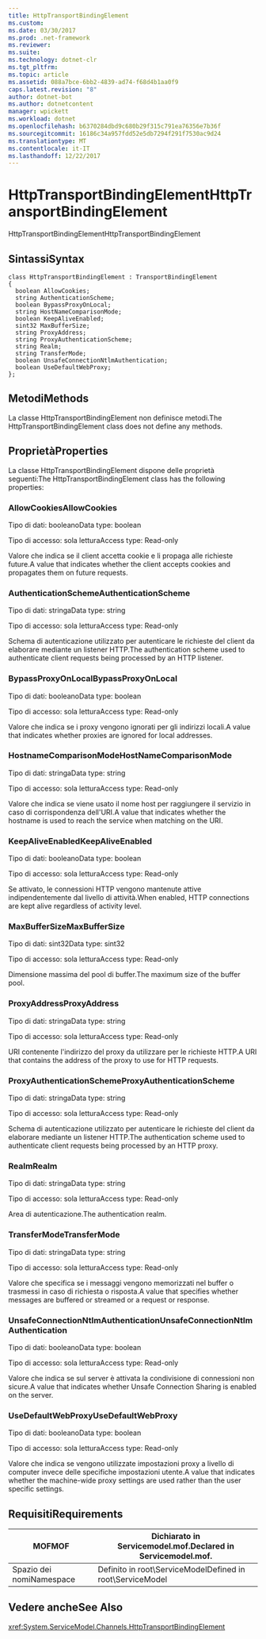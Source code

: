 ```yaml
---
title: HttpTransportBindingElement
ms.custom: 
ms.date: 03/30/2017
ms.prod: .net-framework
ms.reviewer: 
ms.suite: 
ms.technology: dotnet-clr
ms.tgt_pltfrm: 
ms.topic: article
ms.assetid: 088a7bce-6bb2-4839-ad74-f68d4b1aa0f9
caps.latest.revision: "8"
author: dotnet-bot
ms.author: dotnetcontent
manager: wpickett
ms.workload: dotnet
ms.openlocfilehash: b6370284dbd9c680b29f315c791ea76356e7b36f
ms.sourcegitcommit: 16186c34a957fdd52e5db7294f291f7530ac9d24
ms.translationtype: MT
ms.contentlocale: it-IT
ms.lasthandoff: 12/22/2017
---
```

# <a name="httptransportbindingelement"></a><span data-ttu-id="0e142-102">HttpTransportBindingElement</span><span class="sxs-lookup"><span data-stu-id="0e142-102">HttpTransportBindingElement</span></span>
<span data-ttu-id="0e142-103">HttpTransportBindingElement</span><span class="sxs-lookup"><span data-stu-id="0e142-103">HttpTransportBindingElement</span></span>  
  
## <a name="syntax"></a><span data-ttu-id="0e142-104">Sintassi</span><span class="sxs-lookup"><span data-stu-id="0e142-104">Syntax</span></span>  
  
```  
class HttpTransportBindingElement : TransportBindingElement  
{  
  boolean AllowCookies;  
  string AuthenticationScheme;  
  boolean BypassProxyOnLocal;  
  string HostNameComparisonMode;  
  boolean KeepAliveEnabled;  
  sint32 MaxBufferSize;  
  string ProxyAddress;  
  string ProxyAuthenticationScheme;  
  string Realm;  
  string TransferMode;  
  boolean UnsafeConnectionNtlmAuthentication;  
  boolean UseDefaultWebProxy;  
};  
```  
  
## <a name="methods"></a><span data-ttu-id="0e142-105">Metodi</span><span class="sxs-lookup"><span data-stu-id="0e142-105">Methods</span></span>  
 <span data-ttu-id="0e142-106">La classe HttpTransportBindingElement non definisce metodi.</span><span class="sxs-lookup"><span data-stu-id="0e142-106">The HttpTransportBindingElement class does not define any methods.</span></span>  
  
## <a name="properties"></a><span data-ttu-id="0e142-107">Proprietà</span><span class="sxs-lookup"><span data-stu-id="0e142-107">Properties</span></span>  
 <span data-ttu-id="0e142-108">La classe HttpTransportBindingElement dispone delle proprietà seguenti:</span><span class="sxs-lookup"><span data-stu-id="0e142-108">The HttpTransportBindingElement class has the following properties:</span></span>  
  
### <a name="allowcookies"></a><span data-ttu-id="0e142-109">AllowCookies</span><span class="sxs-lookup"><span data-stu-id="0e142-109">AllowCookies</span></span>  
 <span data-ttu-id="0e142-110">Tipo di dati: booleano</span><span class="sxs-lookup"><span data-stu-id="0e142-110">Data type: boolean</span></span>  
  
 <span data-ttu-id="0e142-111">Tipo di accesso: sola lettura</span><span class="sxs-lookup"><span data-stu-id="0e142-111">Access type: Read-only</span></span>  
  
 <span data-ttu-id="0e142-112">Valore che indica se il client accetta cookie e li propaga alle richieste future.</span><span class="sxs-lookup"><span data-stu-id="0e142-112">A value that indicates whether the client accepts cookies and propagates them on future requests.</span></span>  
  
### <a name="authenticationscheme"></a><span data-ttu-id="0e142-113">AuthenticationScheme</span><span class="sxs-lookup"><span data-stu-id="0e142-113">AuthenticationScheme</span></span>  
 <span data-ttu-id="0e142-114">Tipo di dati: stringa</span><span class="sxs-lookup"><span data-stu-id="0e142-114">Data type: string</span></span>  
  
 <span data-ttu-id="0e142-115">Tipo di accesso: sola lettura</span><span class="sxs-lookup"><span data-stu-id="0e142-115">Access type: Read-only</span></span>  
  
 <span data-ttu-id="0e142-116">Schema di autenticazione utilizzato per autenticare le richieste del client da elaborare mediante un listener HTTP.</span><span class="sxs-lookup"><span data-stu-id="0e142-116">The authentication scheme used to authenticate client requests being processed by an HTTP listener.</span></span>  
  
### <a name="bypassproxyonlocal"></a><span data-ttu-id="0e142-117">BypassProxyOnLocal</span><span class="sxs-lookup"><span data-stu-id="0e142-117">BypassProxyOnLocal</span></span>  
 <span data-ttu-id="0e142-118">Tipo di dati: booleano</span><span class="sxs-lookup"><span data-stu-id="0e142-118">Data type: boolean</span></span>  
  
 <span data-ttu-id="0e142-119">Tipo di accesso: sola lettura</span><span class="sxs-lookup"><span data-stu-id="0e142-119">Access type: Read-only</span></span>  
  
 <span data-ttu-id="0e142-120">Valore che indica se i proxy vengono ignorati per gli indirizzi locali.</span><span class="sxs-lookup"><span data-stu-id="0e142-120">A value that indicates whether proxies are ignored for local addresses.</span></span>  
  
### <a name="hostnamecomparisonmode"></a><span data-ttu-id="0e142-121">HostnameComparisonMode</span><span class="sxs-lookup"><span data-stu-id="0e142-121">HostNameComparisonMode</span></span>  
 <span data-ttu-id="0e142-122">Tipo di dati: stringa</span><span class="sxs-lookup"><span data-stu-id="0e142-122">Data type: string</span></span>  
  
 <span data-ttu-id="0e142-123">Tipo di accesso: sola lettura</span><span class="sxs-lookup"><span data-stu-id="0e142-123">Access type: Read-only</span></span>  
  
 <span data-ttu-id="0e142-124">Valore che indica se viene usato il nome host per raggiungere il servizio in caso di corrispondenza dell'URI.</span><span class="sxs-lookup"><span data-stu-id="0e142-124">A value that indicates whether the hostname is used to reach the service when matching on the URI.</span></span>  
  
### <a name="keepaliveenabled"></a><span data-ttu-id="0e142-125">KeepAliveEnabled</span><span class="sxs-lookup"><span data-stu-id="0e142-125">KeepAliveEnabled</span></span>  
 <span data-ttu-id="0e142-126">Tipo di dati: booleano</span><span class="sxs-lookup"><span data-stu-id="0e142-126">Data type: boolean</span></span>  
  
 <span data-ttu-id="0e142-127">Tipo di accesso: sola lettura</span><span class="sxs-lookup"><span data-stu-id="0e142-127">Access type: Read-only</span></span>  
  
 <span data-ttu-id="0e142-128">Se attivato, le connessioni HTTP vengono mantenute attive indipendentemente dal livello di attività.</span><span class="sxs-lookup"><span data-stu-id="0e142-128">When enabled, HTTP connections are kept alive regardless of activity level.</span></span>  
  
### <a name="maxbuffersize"></a><span data-ttu-id="0e142-129">MaxBufferSize</span><span class="sxs-lookup"><span data-stu-id="0e142-129">MaxBufferSize</span></span>  
 <span data-ttu-id="0e142-130">Tipo di dati: sint32</span><span class="sxs-lookup"><span data-stu-id="0e142-130">Data type: sint32</span></span>  
  
 <span data-ttu-id="0e142-131">Tipo di accesso: sola lettura</span><span class="sxs-lookup"><span data-stu-id="0e142-131">Access type: Read-only</span></span>  
  
 <span data-ttu-id="0e142-132">Dimensione massima del pool di buffer.</span><span class="sxs-lookup"><span data-stu-id="0e142-132">The maximum size of the buffer pool.</span></span>  
  
### <a name="proxyaddress"></a><span data-ttu-id="0e142-133">ProxyAddress</span><span class="sxs-lookup"><span data-stu-id="0e142-133">ProxyAddress</span></span>  
 <span data-ttu-id="0e142-134">Tipo di dati: stringa</span><span class="sxs-lookup"><span data-stu-id="0e142-134">Data type: string</span></span>  
  
 <span data-ttu-id="0e142-135">Tipo di accesso: sola lettura</span><span class="sxs-lookup"><span data-stu-id="0e142-135">Access type: Read-only</span></span>  
  
 <span data-ttu-id="0e142-136">URI contenente l'indirizzo del proxy da utilizzare per le richieste HTTP.</span><span class="sxs-lookup"><span data-stu-id="0e142-136">A URI that contains the address of the proxy to use for HTTP requests.</span></span>  
  
### <a name="proxyauthenticationscheme"></a><span data-ttu-id="0e142-137">ProxyAuthenticationScheme</span><span class="sxs-lookup"><span data-stu-id="0e142-137">ProxyAuthenticationScheme</span></span>  
 <span data-ttu-id="0e142-138">Tipo di dati: stringa</span><span class="sxs-lookup"><span data-stu-id="0e142-138">Data type: string</span></span>  
  
 <span data-ttu-id="0e142-139">Tipo di accesso: sola lettura</span><span class="sxs-lookup"><span data-stu-id="0e142-139">Access type: Read-only</span></span>  
  
 <span data-ttu-id="0e142-140">Schema di autenticazione utilizzato per autenticare le richieste del client da elaborare mediante un listener HTTP.</span><span class="sxs-lookup"><span data-stu-id="0e142-140">The authentication scheme used to authenticate client requests being processed by an HTTP proxy.</span></span>  
  
### <a name="realm"></a><span data-ttu-id="0e142-141">Realm</span><span class="sxs-lookup"><span data-stu-id="0e142-141">Realm</span></span>  
 <span data-ttu-id="0e142-142">Tipo di dati: stringa</span><span class="sxs-lookup"><span data-stu-id="0e142-142">Data type: string</span></span>  
  
 <span data-ttu-id="0e142-143">Tipo di accesso: sola lettura</span><span class="sxs-lookup"><span data-stu-id="0e142-143">Access type: Read-only</span></span>  
  
 <span data-ttu-id="0e142-144">Area di autenticazione.</span><span class="sxs-lookup"><span data-stu-id="0e142-144">The authentication realm.</span></span>  
  
### <a name="transfermode"></a><span data-ttu-id="0e142-145">TransferMode</span><span class="sxs-lookup"><span data-stu-id="0e142-145">TransferMode</span></span>  
 <span data-ttu-id="0e142-146">Tipo di dati: stringa</span><span class="sxs-lookup"><span data-stu-id="0e142-146">Data type: string</span></span>  
  
 <span data-ttu-id="0e142-147">Tipo di accesso: sola lettura</span><span class="sxs-lookup"><span data-stu-id="0e142-147">Access type: Read-only</span></span>  
  
 <span data-ttu-id="0e142-148">Valore che specifica se i messaggi vengono memorizzati nel buffer o trasmessi in caso di richiesta o risposta.</span><span class="sxs-lookup"><span data-stu-id="0e142-148">A value that specifies whether messages are buffered or streamed or a request or response.</span></span>  
  
### <a name="unsafeconnectionntlmauthentication"></a><span data-ttu-id="0e142-149">UnsafeConnectionNtlmAuthentication</span><span class="sxs-lookup"><span data-stu-id="0e142-149">UnsafeConnectionNtlmAuthentication</span></span>  
 <span data-ttu-id="0e142-150">Tipo di dati: booleano</span><span class="sxs-lookup"><span data-stu-id="0e142-150">Data type: boolean</span></span>  
  
 <span data-ttu-id="0e142-151">Tipo di accesso: sola lettura</span><span class="sxs-lookup"><span data-stu-id="0e142-151">Access type: Read-only</span></span>  
  
 <span data-ttu-id="0e142-152">Valore che indica se sul server è attivata la condivisione di connessioni non sicure.</span><span class="sxs-lookup"><span data-stu-id="0e142-152">A value that indicates whether Unsafe Connection Sharing is enabled on the server.</span></span>  
  
### <a name="usedefaultwebproxy"></a><span data-ttu-id="0e142-153">UseDefaultWebProxy</span><span class="sxs-lookup"><span data-stu-id="0e142-153">UseDefaultWebProxy</span></span>  
 <span data-ttu-id="0e142-154">Tipo di dati: booleano</span><span class="sxs-lookup"><span data-stu-id="0e142-154">Data type: boolean</span></span>  
  
 <span data-ttu-id="0e142-155">Tipo di accesso: sola lettura</span><span class="sxs-lookup"><span data-stu-id="0e142-155">Access type: Read-only</span></span>  
  
 <span data-ttu-id="0e142-156">Valore che indica se vengono utilizzate impostazioni proxy a livello di computer invece delle specifiche impostazioni utente.</span><span class="sxs-lookup"><span data-stu-id="0e142-156">A value that indicates whether the machine-wide proxy settings are used rather than the user specific settings.</span></span>  
  
## <a name="requirements"></a><span data-ttu-id="0e142-157">Requisiti</span><span class="sxs-lookup"><span data-stu-id="0e142-157">Requirements</span></span>  
  
|<span data-ttu-id="0e142-158">MOF</span><span class="sxs-lookup"><span data-stu-id="0e142-158">MOF</span></span>|<span data-ttu-id="0e142-159">Dichiarato in Servicemodel.mof.</span><span class="sxs-lookup"><span data-stu-id="0e142-159">Declared in Servicemodel.mof.</span></span>|  
|---------|-----------------------------------|  
|<span data-ttu-id="0e142-160">Spazio dei nomi</span><span class="sxs-lookup"><span data-stu-id="0e142-160">Namespace</span></span>|<span data-ttu-id="0e142-161">Definito in root\ServiceModel</span><span class="sxs-lookup"><span data-stu-id="0e142-161">Defined in root\ServiceModel</span></span>|  
  
## <a name="see-also"></a><span data-ttu-id="0e142-162">Vedere anche</span><span class="sxs-lookup"><span data-stu-id="0e142-162">See Also</span></span>  
 <xref:System.ServiceModel.Channels.HttpTransportBindingElement>
